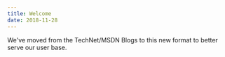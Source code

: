 ```yaml
---
title: Welcome
date: 2018-11-28
---
```


We've moved from the TechNet/MSDN Blogs to this new format to better serve our user base.
